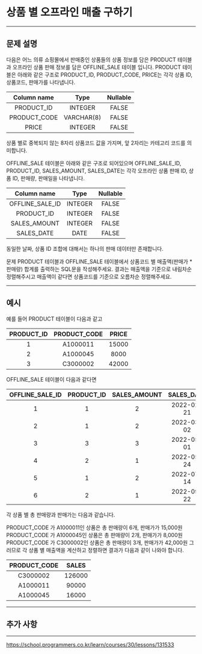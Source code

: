 # 상품 별 오프라인 매출 구하기

---

## 문제 설명

다음은 어느 의류 쇼핑몰에서 판매중인 상품들의 상품 정보를 담은 PRODUCT 테이블과 오프라인 상품 판매 정보를 담은 OFFLINE_SALE 테이블 입니다. PRODUCT 테이블은 아래와 같은 구조로 PRODUCT_ID, PRODUCT_CODE, PRICE는 각각 상품 ID, 상품코드, 판매가를 나타냅니다.

| Column name    | Type         | Nullable |
|:---------------:|:-------------:|:--------:|
| PRODUCT_ID     | INTEGER      |   FALSE  |
| PRODUCT_CODE   | VARCHAR(8)   |   FALSE  |
| PRICE          | INTEGER      |   FALSE  |

상품 별로 중복되지 않는 8자리 상품코드 값을 가지며, 앞 2자리는 카테고리 코드를 의미합니다.

OFFLINE_SALE 테이블은 아래와 같은 구조로 되어있으며 OFFLINE_SALE_ID, PRODUCT_ID, SALES_AMOUNT, SALES_DATE는 각각 오프라인 상품 판매 ID, 상품 ID, 판매량, 판매일을 나타냅니다.

| Column name        | Type     | Nullable |
|:-------------------:|:---------:|:--------:|
| OFFLINE_SALE_ID    | INTEGER  |   FALSE  |
| PRODUCT_ID         | INTEGER  |   FALSE  |
| SALES_AMOUNT       | INTEGER  |   FALSE  |
| SALES_DATE         | DATE     |   FALSE  |

동일한 날짜, 상품 ID 조합에 대해서는 하나의 판매 데이터만 존재합니다.

문제
PRODUCT 테이블과 OFFLINE_SALE 테이블에서 상품코드 별 매출액(판매가 * 판매량) 합계를 출력하는 SQL문을 작성해주세요. 결과는 매출액을 기준으로 내림차순 정렬해주시고 매출액이 같다면 상품코드를 기준으로 오름차순 정렬해주세요.

---

## 예시

예를 들어 PRODUCT 테이블이 다음과 같고

| PRODUCT_ID | PRODUCT_CODE | PRICE |
|:-----------:|:-------------:|:------:|
| 1          | A1000011     | 15000 |
| 2          | A1000045     | 8000  |
| 3          | C3000002     | 42000 |

OFFLINE_SALE 테이블이 다음과 같다면

| OFFLINE_SALE_ID | PRODUCT_ID | SALES_AMOUNT | SALES_DATE  |
|:----------------:|:-----------:|:-------------:|:------------:|
| 1               | 1         | 2            | 2022-02-21  |
| 2               | 1         | 2            | 2022-03-02  |
| 3               | 3         | 3            | 2022-05-01  |
| 4               | 2         | 1            | 2022-05-24  |
| 5               | 1         | 2            | 2022-07-14  |
| 6               | 2         | 1            | 2022-09-22  |

각 상품 별 총 판매량과 판매가는 다음과 같습니다.

PRODUCT_CODE 가 A1000011인 상품은 총 판매량이 6개, 판매가가 15,000원
PRODUCT_CODE 가 A1000045인 상품은 총 판매량이 2개, 판매가가 8,000원
PRODUCT_CODE 가 C3000002인 상품은 총 판매량이 3개, 판매가가 42,000원
그러므로 각 상품 별 매출액을 계산하고 정렬하면 결과가 다음과 같이 나와야 합니다.

| PRODUCT_CODE | SALES  |
|:------------:|:------:|
|  C3000002   | 126000 |
|  A1000011   |  90000 |
|  A1000045   |  16000 |


---

## 추가 사항



---

https://school.programmers.co.kr/learn/courses/30/lessons/131533

